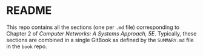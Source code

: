 # README

This repo contains all the sections (one per `.md` file) corresponding
to Chapter 2 of *Computer Networks: A Systems Approach, 5E*.
Typically, these sections are combined in a single GitBook as
defined by the `SUMMARY.md` file in the `book` repo.
